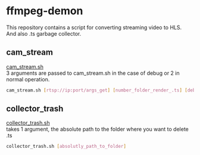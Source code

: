 # ffmpeg-demon

This repository contains a script for converting streaming video to HLS.<br>
And also .ts garbage collector. 


## cam_stream 
[cam_stream.sh](https://github.com/AndreySHSH/ffmpeg-demon/blob/master/bash-scripts/cam_stream.sh)<br>
3 arguments are passed to cam_stream.sh in the case of debug or 2 in normal operation.<br>

```bash
cam_stream.sh [rtsp://ip:port/args_get] [number_folder_render_.ts] [debug]
```
## collector_trash
[collector_trash.sh](https://github.com/AndreySHSH/ffmpeg-demon/blob/master/bash-scripts/collector_trash.sh)<br>
takes 1 argument, the absolute path to the folder where you want to delete .ts

```bash
collector_trash.sh [absolutly_path_to_folder]
```
